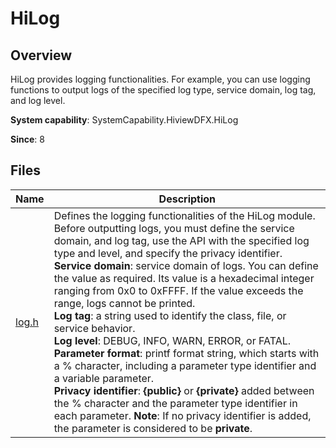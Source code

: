 # HiLog

## Overview

HiLog provides logging functionalities. For example, you can use logging functions to output logs of the specified log type, service domain, log tag, and log level.

**System capability**: SystemCapability.HiviewDFX.HiLog

**Since**: 8
## Files

| Name| Description|
| -- | -- |
| [log.h](capi-log-h.md) | Defines the logging functionalities of the HiLog module. Before outputting logs, you must define the service domain, and log tag, use the API with the specified log type and level, and specify the privacy identifier.<br> **Service domain**: service domain of logs. You can define the value as required. Its value is a hexadecimal integer ranging from 0x0 to 0xFFFF. If the value exceeds the range, logs cannot be printed.<br> **Log tag**: a string used to identify the class, file, or service behavior.<br> **Log level**: DEBUG, INFO, WARN, ERROR, or FATAL.<br> **Parameter format**: printf format string, which starts with a % character, including a parameter type identifier and a variable parameter.<br> **Privacy identifier**: **{public}** or **{private}** added between the % character and the parameter type identifier in each parameter. **Note**: If no privacy identifier is added, the parameter is considered to be **private**.|
